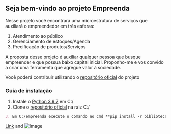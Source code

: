 ## Seja bem-vindo ao projeto Empreenda

Nesse projeto você encontrará uma microestrutura de serviços que auxiliará o empreendedor em três esferas:
1. Atendimento ao público
2. Gerenciamento de estoques/Agenda
3. Precificação de produtos/Serviços

A proposta desse projeto é auxiliar qualquer pessoa que busque empreender e que possua baixo capital inicial. Proponho-me e vos convido a criar uma ferramenta que agregue valor à sociedade.

Você poderá contribuir utilizando o [repositório oficial](https://github.com/jovepy/empreenda) do projeto 

### Guia de instalação
1. Instale o [Python 3.9.7](https://www.python.org/ftp/python/3.9.7/python-3.9.7-amd64.exe) em C:/
2. Clone o [repositório oficial](https://github.com/jovepy/empreenda) na raiz C:/
```markdown
3. Em C:/empreenda execute o comando no cmd **pip install -r bibliotecas.txt**
```

[Link](url) and ![Image](src)
